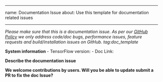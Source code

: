 --------------------------------------------------------------------------------

name: Documentation Issue about: Use this template for documentation related
issues

--------------------------------------------------------------------------------

<em>Please make sure that this is a documentation issue. As per our
[GitHub Policy](https://github.com/tensorflow/tensorflow/blob/master/ISSUES.md)
we only address code/doc bugs, performance issues, feature requests and
build/installation issues on GitHub. tag:doc_template</em>

**System information** - TensorFlow version: - Doc Link:

**Describe the documentation issue**

**We welcome contributions by users. Will you be able to update submit a PR to
fix the doc Issue?**
